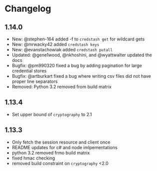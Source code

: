 # Changelog

## 1.14.0

* New: @stephen-164 added -f to `credstash get` for wildcard gets
* New: @mrwacky42 added `credstash keys`
* New: @evanstachowiak added `credstash putall`
* Updated: @gene1wood, @nkhoshini, and @wyattwalter updated the docs
* Bugfix: @pm990320 fixed a bug by adding pagination for large credential stores
* Bugfix: @artburkart fixed a bug where writing csv files did not have proper line separators
* Removed: Python 3.2 removed from build matrix

## 1.13.4
* Set upper bound of `cryptography` to 2.1

## 1.13.3
* Only fetch the session resource and client once
* README updates for c# and node imlpementations
* python 3.2 removed frmo build matrix
* fixed hmac checking
* removed build constraint on `cryptography` <2.0
